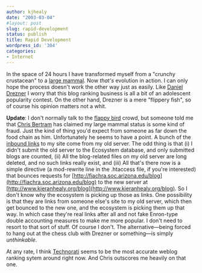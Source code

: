 ```yaml
---
author: kjhealy
date: "2003-03-04"
#layout: post
slug: rapid-development
status: publish
title: Rapid Development
wordpress_id: '304'
categories:
- Internet
---
```


In the space of 24 hours I have transformed myself from a "crunchy crustacean" to a [large mammal](http://www.truthlaidbear.com/ecosystem.php). Now *that's* evolution in action. I can only hope the process doesn't work the other way just as easily. Like [Daniel Drezner](http://drezner.blogspot.com/2003_03_02_drezner_archive.html#90056855) I worry that this blog ranking business is all a bit of an adolescent popularity contest. On the other hand, Drezner is a mere "flippery fish", so of course his opinion matters not a whit.

**Update**: I don't normally talk to the [flappy bird](http://www.truthlaidbear.com/ecosystem.php) crowd, but someone told me that [Chris Bertram](http://junius.blogspot.com/2003_03_02_junius_archive.html#90405681) has claimed my large mammal status is some kind of fraud. Just the kind of thing you'd expect from someone as far down the food chain as him. Unfortunately he seems to have a point. A bunch of the [inbound links](http://www.truthlaidbear.com/showdetails.php?host=kieranhealy.org) to my site come from my old server. The odd thing is that (i) I didn't submit the old server to the Ecosystem database, and only submitted blogs are counted, (ii) All the blog-related files on my old server are long deleted, and no such links really exist, and (iii) All that's there now is a simple directive (a mod-rewrite line in the .htaccess file, if you're interested) that bounces requests for [http://fiachra.soc.arizona.edu/blog](http://fiachra.soc.arizona.edu/blog) to the new server at [http://www.kieranhealy.org/blog](http://www.kieranhealy.org/blog). So I don't know why the ecosystem is picking up those as links. One possibility is that they are links from someone else's site to my old server, which then get bounced to the new one, and the ecosystem is picking them up that way. In which case they're real links after all and not fake Enron-type double accounting measures to make me more popular. I don't need to resort to that sort of stuff. Of course I don't. The alternative—being forced to hang out at the chess club with Drezner or something—is simply *unthinkable*.

At any rate, I think [Technorati](http://www.technorati.com) seems to be the most accurate weblog ranking sytem around right now. And Chris outscores me heavily on that one.
